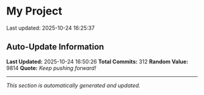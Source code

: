 # My Project


Last updated: 2025-10-24 16:25:37































































































































































































































































































































































































































































































































































































































































































































## Auto-Update Information

**Last Updated:** 2025-10-24 16:50:26
**Total Commits:** 312
**Random Value:** 9814
**Quote:** _Keep pushing forward!_

---
_This section is automatically generated and updated._